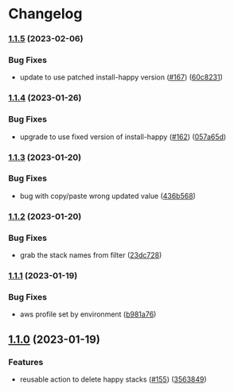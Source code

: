 # Changelog

### [1.1.5](https://github.com/chanzuckerberg/github-actions/compare/happy-cleanup-v1.1.4...happy-cleanup-v1.1.5) (2023-02-06)


### Bug Fixes

* update to use patched install-happy version ([#167](https://github.com/chanzuckerberg/github-actions/issues/167)) ([60c8231](https://github.com/chanzuckerberg/github-actions/commit/60c82314b1b6b416fb6a688e08bae47247bc640b))

### [1.1.4](https://github.com/chanzuckerberg/github-actions/compare/happy-cleanup-v1.1.3...happy-cleanup-v1.1.4) (2023-01-26)


### Bug Fixes

* upgrade to use fixed version of install-happy ([#162](https://github.com/chanzuckerberg/github-actions/issues/162)) ([057a65d](https://github.com/chanzuckerberg/github-actions/commit/057a65d3cd2ce807a34c4663d65a70ed69f680f7))

### [1.1.3](https://github.com/chanzuckerberg/github-actions/compare/happy-cleanup-v1.1.2...happy-cleanup-v1.1.3) (2023-01-20)


### Bug Fixes

* bug with copy/paste wrong updated value ([436b568](https://github.com/chanzuckerberg/github-actions/commit/436b568e85e7daaf88437615ddbc0726de64d281))

### [1.1.2](https://github.com/chanzuckerberg/github-actions/compare/happy-cleanup-v1.1.1...happy-cleanup-v1.1.2) (2023-01-20)


### Bug Fixes

* grab the stack names from filter ([23dc728](https://github.com/chanzuckerberg/github-actions/commit/23dc728bc594ac16e24f4eba7f441120a2190b86))

### [1.1.1](https://github.com/chanzuckerberg/github-actions/compare/happy-cleanup-v1.1.0...happy-cleanup-v1.1.1) (2023-01-19)


### Bug Fixes

* aws profile set by environment ([b981a76](https://github.com/chanzuckerberg/github-actions/commit/b981a76c14fda34e2c7e5667a71e6312598f7ed3))

## [1.1.0](https://github.com/chanzuckerberg/github-actions/compare/happy-cleanup-v1.0.0...happy-cleanup-v1.1.0) (2023-01-19)


### Features

* reusable action to delete happy stacks ([#155](https://github.com/chanzuckerberg/github-actions/issues/155)) ([3563849](https://github.com/chanzuckerberg/github-actions/commit/356384951fc169afca975e1b806f33272fcb97ca))
